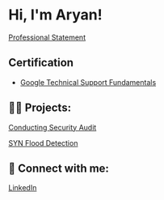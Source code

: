 <h1>Hi, I'm Aryan! </h1>

[Professional Statement](https://github.com/Aryan0679/Project1/blob/main/README.md)

<h2> Certification </h2>

- [Google Technical Support Fundamentals](https://coursera.org/share/f85fea3638aa67e827081d9a77ad7952)


<h2>👨‍💻 Projects:</h2>

[Conducting Security Audit](https://github.com/Aryan0679/Conducting-Security-Audit)

[SYN Flood Detection](https://github.com/Aryan0679/Network-Attack-Analysis)

 

<h2> 🤳 Connect with me:</h2>

[LinkedIn](https://www.linkedin.com/in/aryan-alam-a78232361/)


